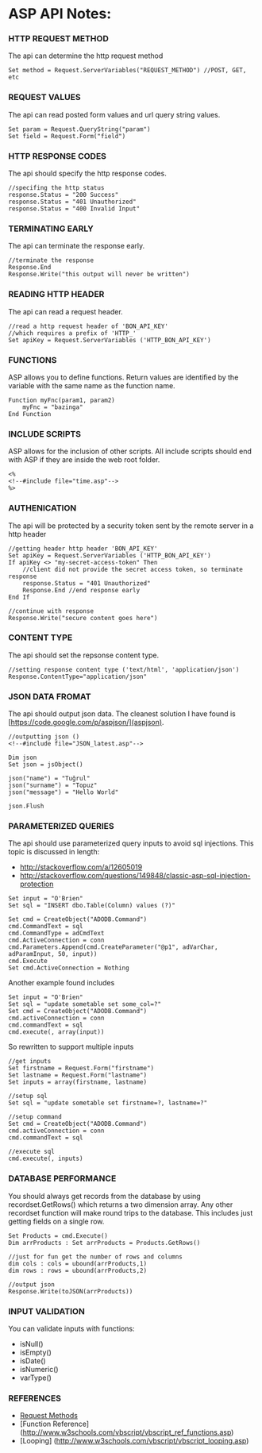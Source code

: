 # ASP API Notes:

### HTTP REQUEST METHOD
The api can determine the http request method
```
Set method = Request.ServerVariables("REQUEST_METHOD") //POST, GET, etc
```

### REQUEST VALUES
The api can read posted form values and url query string values.
```
Set param = Request.QueryString("param")
Set field = Request.Form("field")
```

### HTTP RESPONSE CODES
The api should specify the http response codes.

```
//specifing the http status
response.Status = "200 Success"
response.Status = "401 Unauthorized"
response.Status = "400 Invalid Input"
```

### TERMINATING EARLY
The api can terminate the response early.
```
//terminate the response
Response.End
Response.Write("this output will never be written")
```
### READING HTTP HEADER
The api can read a request header.
```
//read a http request header of 'BON_API_KEY'
//which requires a prefix of 'HTTP_'
Set apiKey = Request.ServerVariables ('HTTP_BON_API_KEY')
```
### FUNCTIONS
ASP allows you to define functions. Return values are identified by the variable
with the same name as the function name.
```
Function myFnc(param1, param2)
    myFnc = "bazinga"
End Function
```

### INCLUDE SCRIPTS
ASP allows for the inclusion of other scripts.  All include scripts should
end with ASP if they are inside the web root folder.
```
<%
<!--#include file="time.asp"-->
%>
```
### AUTHENICATION
The api will be protected by a security token sent by the remote server in a http header

```
//getting header http header 'BON_API_KEY'
Set apiKey = Request.ServerVariables ('HTTP_BON_API_KEY')
If apiKey <> "my-secret-access-token" Then
    //client did not provide the secret access token, so terminate response
    response.Status = "401 Unauthorized"
    Response.End //end response early
End If

//continue with response
Response.Write("secure content goes here")
```
### CONTENT TYPE
The api should set the repsonse content type.

```
//setting response content type ('text/html', 'application/json')
Response.ContentType="application/json"
```
### JSON DATA FROMAT
The api should output json data.  The cleanest solution I have found is
[https://code.google.com/p/aspjson/](aspjson).

```
//outputting json ()
<!--#include file="JSON_latest.asp"-->

Dim json
Set json = jsObject()

json("name") = "Tuğrul"
json("surname") = "Topuz"
json("message") = "Hello World"

json.Flush
```

### PARAMETERIZED QUERIES
The api should use parameterized query inputs to avoid sql injections.  This topic is
discussed in length:

+   http://stackoverflow.com/a/12605019
+   http://stackoverflow.com/questions/149848/classic-asp-sql-injection-protection

```
Set input = "O'Brien"
Set sql = "INSERT dbo.Table(Column) values (?)"

Set cmd = CreateObject("ADODB.Command")
cmd.CommandText = sql
cmd.CommandType = adCmdText
cmd.ActiveConnection = conn
cmd.Parameters.Append(cmd.CreateParameter("@p1", adVarChar, adParamInput, 50, input))
cmd.Execute
Set cmd.ActiveConnection = Nothing
```

Another example found includes
```
Set input = "O'Brien"
Set sql = "update sometable set some_col=?"
Set cmd = CreateObject("ADODB.Command")
cmd.activeConnection = conn
cmd.commandText = sql
cmd.execute(, array(input))
```

So rewritten to support multiple inputs
```
//get inputs
Set firstname = Request.Form("firstname")
Set lastname = Request.Form("lastname")
Set inputs = array(firstname, lastname)

//setup sql
Set sql = "update sometable set firstname=?, lastname=?"

//setup command
Set cmd = CreateObject("ADODB.Command")
cmd.activeConnection = conn
cmd.commandText = sql

//execute sql
cmd.execute(, inputs)
```

### DATABASE PERFORMANCE

You should always get records from the database by using recordset.GetRows()
which returns a two dimension array.  Any other recordset function will make
round trips to the database. This includes just getting fields on a single row.
```
Set Products = cmd.Execute()
Dim arrProducts : Set arrProducts = Products.GetRows()

//just for fun get the number of rows and columns
dim cols : cols = ubound(arrProducts,1)
dim rows : rows = ubound(arrProducts,2)

//output json
Response.Write(toJSON(arrProducts))
```

### INPUT VALIDATION
You can validate inputs with functions:

+   isNull()
+   isEmpty()
+   isDate()
+   isNumeric()
+   varType()

### REFERENCES
+   [Request Methods](http://www.w3schools.com/asp/asp_ref_request.asp)
+   [Function Reference] (http://www.w3schools.com/vbscript/vbscript_ref_functions.asp)
+   [Looping] (http://www.w3schools.com/vbscript/vbscript_looping.asp)
